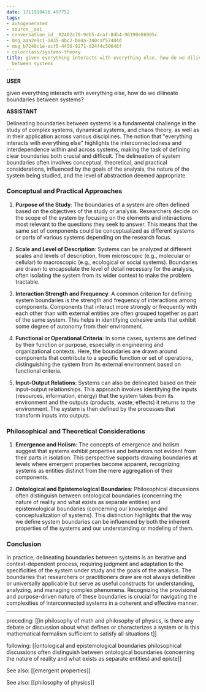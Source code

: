 ```yaml
---
date: 1711919470.497752
tags:
- autogenerated
- source__oai
- conversation_id__82402c79-9db5-4caf-8db4-96190e86905c
- msg_aaa2e9c1-1435-4bc2-b84a-340caf57484d
- msg_b7240c1e-acf5-4456-9271-d24f4c50648f
- colorclass/systems-theory
title: given everything interacts with everything else, how do we dilineate boundaries
  between systems
---
```


**USER**

given everything interacts with everything else, how do we dilineate boundaries between systems?


**ASSISTANT**

Delineating boundaries between systems is a fundamental challenge in the study of complex systems, dynamical systems, and chaos theory, as well as in their application across various disciplines. The notion that "everything interacts with everything else" highlights the interconnectedness and interdependence within and across systems, making the task of defining clear boundaries both crucial and difficult. The delineation of system boundaries often involves conceptual, theoretical, and practical considerations, influenced by the goals of the analysis, the nature of the system being studied, and the level of abstraction deemed appropriate.

### Conceptual and Practical Approaches

1. **Purpose of the Study**: The boundaries of a system are often defined based on the objectives of the study or analysis. Researchers decide on the scope of the system by focusing on the elements and interactions most relevant to the questions they seek to answer. This means that the same set of components could be conceptualized as different systems or parts of various systems depending on the research focus.

2. **Scale and Level of Description**: Systems can be analyzed at different scales and levels of description, from microscopic (e.g., molecular or cellular) to macroscopic (e.g., ecological or social systems). Boundaries are drawn to encapsulate the level of detail necessary for the analysis, often isolating the system from its wider context to make the problem tractable.

3. **Interaction Strength and Frequency**: A common criterion for defining system boundaries is the strength and frequency of interactions among components. Components that interact more strongly or frequently with each other than with external entities are often grouped together as part of the same system. This helps in identifying cohesive units that exhibit some degree of autonomy from their environment.

4. **Functional or Operational Criteria**: In some cases, systems are defined by their function or purpose, especially in engineering and organizational contexts. Here, the boundaries are drawn around components that contribute to a specific function or set of operations, distinguishing the system from its external environment based on functional criteria.

5. **Input-Output Relations**: Systems can also be delineated based on their input-output relationships. This approach involves identifying the inputs (resources, information, energy) that the system takes from its environment and the outputs (products, waste, effects) it returns to the environment. The system is then defined by the processes that transform inputs into outputs.

### Philosophical and Theoretical Considerations

1. **Emergence and Holism**: The concepts of emergence and holism suggest that systems exhibit properties and behaviors not evident from their parts in isolation. This perspective supports drawing boundaries at levels where emergent properties become apparent, recognizing systems as entities distinct from the mere aggregation of their components.

2. **Ontological and Epistemological Boundaries**: Philosophical discussions often distinguish between ontological boundaries (concerning the nature of reality and what exists as separate entities) and epistemological boundaries (concerning our knowledge and conceptualization of systems). This distinction highlights that the way we define system boundaries can be influenced by both the inherent properties of the systems and our understanding or modeling of them.

### Conclusion

In practice, delineating boundaries between systems is an iterative and context-dependent process, requiring judgment and adaptation to the specificities of the system under study and the goals of the analysis. The boundaries that researchers or practitioners draw are not always definitive or universally applicable but serve as useful constructs for understanding, analyzing, and managing complex phenomena. Recognizing the provisional and purpose-driven nature of these boundaries is crucial for navigating the complexities of interconnected systems in a coherent and effective manner.


---

preceding: [[in philosophy of math and philosophy of physics, is there any debate or discussion about what defines or characterizes a system or is this mathematical formalism sufficient to satisfy all situations t]]  


following: [[ontological and epistemological boundaries philosophical discussions often distinguish between ontological boundaries (concerning the nature of reality and what exists as separate entities) and episte]]

See also: [[emergent properties]]


See also: [[philosophy of physics]]